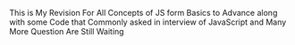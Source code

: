 This is My Revision For All Concepts of JS form Basics to Advance along with some Code that Commonly asked in interview of JavaScript and Many More Question Are Still Waiting